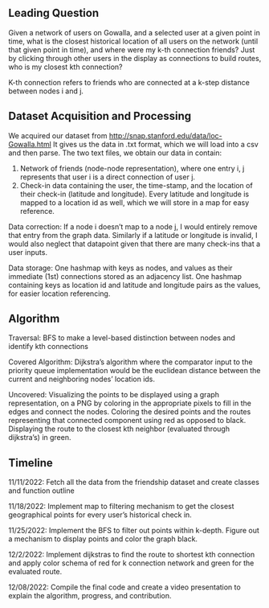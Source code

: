 ## Leading Question 

Given a network of users on Gowalla, and a selected user at a given point in time, what is the closest historical location of all users on the network (until that given point in time), and where were my k-th connection friends?
Just by clicking through other users in the display as connections to build routes, who is my closest kth connection?

K-th connection refers to friends who are connected at a k-step distance between nodes i and j.





## Dataset Acquisition and Processing
We acquired our dataset from http://snap.stanford.edu/data/loc-Gowalla.html
It gives us the data in .txt format, which we will load into a csv and then parse.
The two text files, we obtain our data in contain:
1. Network of friends (node-node representation), where one entry i, j represents that user i is a direct connection of user j.
2. Check-in data containing the user, the time-stamp, and the location of their check-in (latitude and longitude). Every latitude and longitude is mapped to a location id as well, which we will store in a map for easy reference.

Data correction: If a node i doesn’t map to a node j, I would entirely remove that entry from the graph data. Similarly if a latitude or longitude is invalid, I would also neglect that datapoint given that there are many check-ins that a user inputs.

Data storage:
One hashmap with keys as nodes, and values as their immediate (1st) connections stored as an adjacency list.
One hashmap containing keys as location id and latitude and longitude pairs as the values, for easier location referencing.



## Algorithm 
Traversal: BFS to make a level-based distinction between nodes and identify kth connections

Covered Algorithm: Dijkstra’s algorithm where the comparator input to the priority queue implementation would be the euclidean distance between the current and neighboring nodes’ location ids.

Uncovered: Visualizing the points to be displayed using a graph representation, on a PNG by coloring in the appropriate pixels to fill in the edges and connect the nodes. Coloring the desired points and the routes representing that connected component using red as opposed to black. Displaying the route to the closest kth neighbor (evaluated through dijkstra’s) in green.



## Timeline


11/11/2022: Fetch all the data from the friendship dataset and create classes and function outline

11/18/2022: Implement map to filtering mechanism to get the closest geographical points for every user’s historical check in.

11/25/2022: Implement the BFS to filter out points within k-depth. Figure out a mechanism to display points and color the graph black.

12/2/2022: Implement dijkstras to find the route to shortest kth connection and apply color schema of red for k connection network and green for the evaluated route.

12/08/2022: Compile the final code and create a video presentation to explain the algorithm, progress, and contribution.
